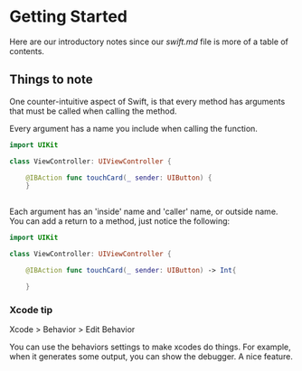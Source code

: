 # Getting Started

Here are our introductory notes since our _swift.md_ file is more of a table of contents.

## Things to note

One counter-intuitive aspect of Swift, is that every method has arguments that must be called when calling the method.

Every argument has a name you include when calling the function.

```swift
import UIKit

class ViewController: UIViewController {

    @IBAction func touchCard(_ sender: UIButton) {
    }
    
```

Each argument has an 'inside' name and 'caller' name, or outside name. You can add a return to a method, just notice the following:

```swift
import UIKit

class ViewController: UIViewController {

    @IBAction func touchCard(_ sender: UIButton) -> Int{

    }
```

### Xcode tip

Xcode > Behavior > Edit Behavior

You can use the behaviors settings to make xcodes do things. For example, when it generates some output, you can show the debugger. A nice feature.
